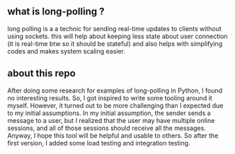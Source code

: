 
## what is long-polling ? 
long polling is a a technic for sending real-time updates to clients without using sockets. this will help about keeping less state about user connection (it is real-time btw so it should be stateful) and also helps with simplifying codes and makes system scaling easier.

## about this repo 
After doing some research for examples of long-polling in Python, I found no interesting results. So, I got inspired to write some tooling around it myself. However, it turned out to be more challenging than I expected due to my initial assumptions. In my initial assumption, the sender sends a message to a user, but I realized that the user may have multiple online sessions, and all of those sessions should receive all the messages. Anyway, I hope this tool will be helpful and usable to others. So after the first version, I added some load testing and integration testing.

